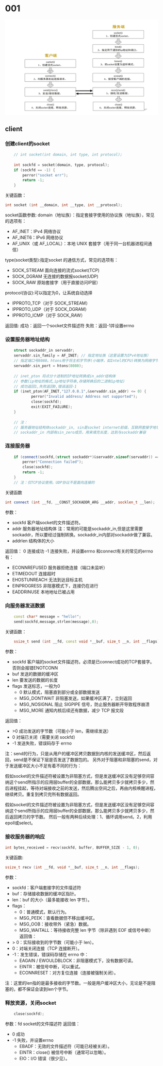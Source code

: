 # 001

![](./src/workflow.png)

## client

### 创建client的socket
```cpp
    // int socket(int domain, int type, int protocol);

    int sockfd = socket(domain, type, protocol);
    if (sockfd == -1) {
        perror("socket err");
        return -1;
    }
```
关键函数：
```cpp
int socket (int __domain, int __type, int __protocol);
```
socket函数参数:
domain（地址族）：指定套接字使用的协议族（地址族），常见的选项有：
- AF_INET：IPv4 网络协议
- AF_INET6：IPv6 网络协议
- AF_UNIX（或 AF_LOCAL）：本地 UNIX 套接字（用于同一台机器进程间通信）

type(socket类型):指定socket 的通信方式，常见的选项有：
- SOCK_STREAM 面向连接的流式socket(TCP)
- SOCK_DGRAM 无连接的数据报socket(UDP)
- SOCK_RAW 原始套接字（用于直接访问IP层）

protocol(协议):可以指定为0，让系统自动选择
- IPPROTO_TCP（对于 SOCK_STREAM）
- IPPROTO_UDP（对于 SOCK_DGRAM）
- IPPROTO_ICMP（对于 SOCK_RAW）

返回值:
成功：返回一个socket文件描述符
失败：返回-1并设置errno

### 设置服务器地址结构
```cpp
    struct sockaddr_in servaddr;
    servaddr.sin_family = AF_INET; // 指定地址族（这里设置为IPv4地址族）
    // 指定端口号8080。htons用于将主机字节序(小端序，如Intel的CPU)转换为网络字节序（大端序）,网络协议规定必须使用大端序
    servaddr.sin_port = htons(8080); 

    // inet_pton 将点分十进制的IP地址转换成in_addr结构体
    // 参数(ip地址的格式,ip地址字符串,存储转换后的二进制ip地址)
    // 成功返回1,失败返回0,错误返回-1
    if (inet_pton(AF_INET,"127.0.0.1",&servaddr.sin_addr) <= 0) {
            perror("Invalid address/ Address not supported");
            close(sockfd);
            exit(EXIT_FAILURE);
    } 

    // 注：
    // 服务器地址结构体sockaddr_in, sin是socket internet前缀，互联网套接字地址，sin_ 前缀通常用于 sockaddr_in 结构体，专门用于 IPv4。后续使用可能要强制转换为struct sockaddr。
    // sockaddr_in 内部有sin_zero成员，用来填充长度，达到与sockaddr兼容
```


### 连接服务器
```cpp
    if (connect(sockfd,(struct sockaddr*)&servaddr,sizeof(servaddr)) == -1) {
        perror("Connection failed");
        close(sockfd);
        return -1;
    }
    // 注：仅TCP协议使用。UDP协议不是面向连接的
```
关键函数 
```cpp
int connect (int __fd, __CONST_SOCKADDR_ARG __addr, socklen_t __len);
```
参数：
- sockfd 客户端socket的文件描述符。
- addr 服务器地址结构体 
注：常用的可能是sockaddr_in,但是这里需要sockaddr，所以要经过强制转换。sockaddr_in内部对sockaddr做了兼容。
- addrlen 结构体的大小

返回值：
0 连接成功
-1 连接失败，并设置errno
和connect有关的常见的errno有：
* ECONNREFUSED	服务器拒绝连接（端口未监听）
* ETIMEDOUT	连接超时
* EHOSTUNREACH	无法到达目标主机
* EINPROGRESS	非阻塞模式下，连接仍在进行
* EADDRINUSE	本地地址已被占用

### 向服务器发送数据
```cpp
    const char* message = "hello!";
    send(sockfd,message,strlen(message),0);
```
关键函数：
```cpp
    ssize_t send (int __fd, const void *__buf, size_t __n, int __flags);
```
参数：
- sockfd 客户端的socket文件描述符。必须是已connect成功的TCP套接字。否则会报错ENOTCONN
- buf 发送的数据的缓冲区
- len 要发送的数据的长度
- flags 发送标志，一般为0
    - 0	默认模式，阻塞直到部分或全部数据发送
    - MSG_DONTWAIT	非阻塞发送，如果缓冲区满了，立刻返回
    - MSG_NOSIGNAL	阻止 SIGPIPE 信号，防止服务器断开导致程序崩溃
    - MSG_MORE	通知内核后续还有数据，减少 TCP 报文段

返回值：
* \>0	成功发送的字节数（可能小于 len，需继续发送）
* 0	对端已关闭（需要关闭 sockfd）
* -1	发送失败，错误码存于 errno


注：send的行为，只是从用户的缓冲区拷贝数据到内核的发送缓冲区，然后返回，send是不保证下层是否发送了数据包的。
另外对于阻塞和非阻塞的send，对于发送缓冲区大小不足有着不同的行为：

假如socket的文件描述符被设置为非阻塞方式，但是发送缓冲区没有足够空间容纳这个send所指示的应用层buffer的全部数据，那么能拷贝多少就拷贝多少，然后进程挂起，等待对端接收之前的发送，然后腾出空间之后，再由内核唤醒进程，继续拷贝。重复到拷贝完所有数据返回。

假如socket的文件描述符被设置为非阻塞方式，但是发送缓冲区没有足够空间容纳这个send所指示的应用层buffer的全部数据，那么能拷贝多少就拷贝多少，然后返回拷贝的字节数。
然后一般有两种后续处理：1、循环调用send。2，利用epoll或select。


### 接收服务器的响应
```cpp
int bytes_received = recv(sockfd, buffer, BUFFER_SIZE - 1, 0);
```
关键函数:
```cpp
ssize_t recv (int __fd, void *__buf, size_t __n, int __flags);
```
参数：
- sockfd：客户端套接字的文件描述符
- buf：存储接收数据的缓冲区指针。
- len：buf 的大小（最多能接收 len 字节）。
- flags：
    - 0：普通模式，默认行为。
    - MSG_PEEK：查看数据但不移出缓冲区。
    - MSG_OOB：接收带外（紧急）数据。
    - MSG_WAITALL：等待接收完整 len 字节（除非遇到 EOF 或信号中断）
返回值：
- \> 0：实际接收到的字节数（可能小于 len）。
- 0：对端关闭连接（TCP 连接断开）。
- -1：发生错误，错误码存储在 errno 中：
    - EAGAIN / EWOULDBLOCK：非阻塞模式下，没有数据可读。
    - EINTR：被信号中断，可以重试。
    - ECONNRESET：对方复位连接（连接被强制关闭）。

注：这里的len指的是最多接收的字节数。一般是用户缓冲区大小，无论是不是阻塞的，都不保证会读到len个字节。

### 释放资源，关闭socket
```cpp
    close(sockfd);
```
参数：fd socket的文件描述符
返回值：
- 0 成功
- -1 失败，并设置errno
    - EBADF：无效的文件描述符（可能已经被关闭）。
    - EINTR：close() 被信号中断（通常可以忽略）。
    - EIO：I/O 错误（很少见）。
